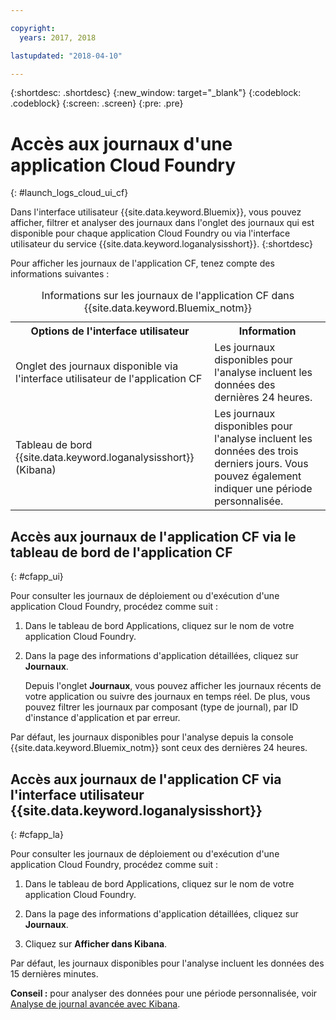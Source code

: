 ```yaml
---

copyright:
  years: 2017, 2018

lastupdated: "2018-04-10"

---
```



{:shortdesc: .shortdesc}
{:new_window: target="_blank"}
{:codeblock: .codeblock}
{:screen: .screen}
{:pre: .pre}

# Accès aux journaux d'une application Cloud Foundry
{: #launch_logs_cloud_ui_cf}

Dans l'interface utilisateur {{site.data.keyword.Bluemix}}, vous pouvez afficher, filtrer et analyser des journaux dans l'onglet des journaux qui est disponible pour chaque application Cloud Foundry ou via l'interface utilisateur du service {{site.data.keyword.loganalysisshort}}. {:shortdesc}

Pour afficher les journaux de l'application CF, tenez compte des informations suivantes : 

<table>
  <caption>Informations sur les journaux de l'application CF dans {{site.data.keyword.Bluemix_notm}}</caption>
  <tr>
    <th>Options de l'interface utilisateur</th>
    <th>Information</th>
  </tr>
  <tr>
    <td>Onglet des journaux disponible via l'interface utilisateur de l'application CF</td>
    <td>Les journaux disponibles pour l'analyse incluent les données des dernières 24 heures. </td>
  </tr>
  <tr>
    <td>Tableau de bord {{site.data.keyword.loganalysisshort}} (Kibana)</td>
    <td>Les journaux disponibles pour l'analyse incluent les données des trois derniers jours. Vous pouvez également indiquer une période personnalisée. </td>
  </tr>
</table>


## Accès aux journaux de l'application CF via le tableau de bord de l'application CF 
{: #cfapp_ui}

Pour consulter les journaux de déploiement ou d'exécution d'une application Cloud Foundry, procédez comme suit :

1. Dans le tableau de bord Applications, cliquez sur le nom de votre application Cloud Foundry. 
    
2. Dans la page des informations d'application détaillées, cliquez sur **Journaux**.
    
    Depuis l'onglet **Journaux**, vous pouvez afficher les journaux récents de votre application ou suivre des journaux en temps réel. De plus, vous pouvez filtrer les journaux par composant (type de journal), par ID d'instance d'application et par erreur.
    
Par défaut, les journaux disponibles pour l'analyse depuis la console {{site.data.keyword.Bluemix_notm}} sont ceux des dernières 24 heures.


## Accès aux journaux de l'application CF via l'interface utilisateur {{site.data.keyword.loganalysisshort}} 
{: #cfapp_la}

Pour consulter les journaux de déploiement ou d'exécution d'une application Cloud Foundry, procédez comme suit :

1. Dans le tableau de bord Applications, cliquez sur le nom de votre application Cloud Foundry. 
    
2. Dans la page des informations d'application détaillées, cliquez sur **Journaux**.
    
3. Cliquez sur **Afficher dans Kibana**.

Par défaut, les journaux disponibles pour l'analyse incluent les données des 15 dernières minutes. 

**Conseil :** pour analyser des données pour une période personnalisée, voir [Analyse de journal avancée avec Kibana](/docs/services/CloudLogAnalysis/kibana/analyzing_logs_Kibana.html#analyzing_logs_Kibana). 


